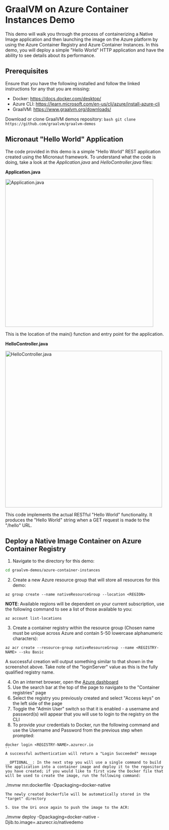 GraalVM on Azure Container Instances Demo
=============================
This demo will walk you through the process of containerizing a Native Image application and then launching the image on the Azure platform by using the Azure Container Registry and Azure Container Instances. In this demo, you will deploy a simple "Hello World" HTTP application and have the ability to see details about its performance.

Prerequisites
----------------------
Ensure that you have the following installed and follow the linked instructions for any that you are missing:
- Docker: https://docs.docker.com/desktop/
- Azure CLI: https://learn.microsoft.com/en-us/cli/azure/install-azure-cli
- GraalVM: https://www.graalvm.org/downloads/

Download or clone GraalVM demos repository:
    ```bash
    git clone https://github.com/graalvm/graalvm-demos
    ```
    
Micronaut "Hello World" Application
----------------------
The code provided in this demo is a simple "Hello World" REST application created using the Micronaut framework. To understand what the code is doing, take a look at the _Application.java_ and _HelloController.java_ files:

**Application.java**

<img width="469" alt="Application.java" src="https://github.com/egadbois/graalvm-demos/assets/134104678/a330ab66-c3d0-43ac-91ce-4abf11685234">

This is the location of the main() function and entry point for the application.

**HelloController.java**

<img width="497" alt="HelloController.java" src="https://github.com/egadbois/graalvm-demos/assets/134104678/e48d3a98-99e0-44ca-8b6c-2abdd07fa5dd">

This code implements the actual RESTful "Hello World" functionality. It produces the "Hello World" string when a GET request is made to the "/hello" URL.

Deploy a Native Image Container on Azure Container Registry
----------------------
1. Navigate to the directory for this demo:
```bash
cd graalvm-demos/azure-container-instances
```
2. Create a new Azure resource group that will store all resources for this demo:
```
az group create --name nativeResourceGroup --location <REGION>
```

**NOTE**: Available regions will be dependent on your current subscription, use the following command to see a list of those available to you:
```
az account list-locations
```

3. Create a container registry within the resource group (Chosen name must be unique across Azure and contain 5-50 lowercase alphanumeric characters):
```
az acr create --resource-group nativeResourceGroup --name <REGISTRY-NAME> --sku Basic
```

A successful creation will output something similar to that shown in the screenshot above. Take note of the "loginServer" value as this is the fully qualified registry name.

4. On an internet browser, open the [Azure dashboard](https://portal.azure.com/#home)
5. Use the search bar at the top of the page to navigate to the "Container registries" page
6. Select the registry you previously created and select "Access keys" on the left side of the page
7. Toggle the "Admin User" switch so that it is enabled - a username and password(s) will appear that you will use to login to the registry on the CLI
8. To provide your credentials to Docker, run the following command and use the Username and Password from the previous step when prompted:
```
docker login <REGISTRY-NAME>.azurecr.io
``
A successful authentication will return a "Login Succeeded" message

__OPTIONAL__: In the next step you will use a single command to build the application into a container image and deploy it to the repository you have created; if you would like to first view the Docker file that will be used to create the image, run the following command:
```
./mvnw mn:dockerfile -Dpackaging=docker-native
```
The newly created Dockerfile will be automatically stored in the "target" directory

5. Use the Uri once again to push the image to the ACR:
```
./mvnw deploy -Dpackaging=docker-native -Djib.to.image=<REGISTRY-NAME>.azurecr.io/nativedemo
```
